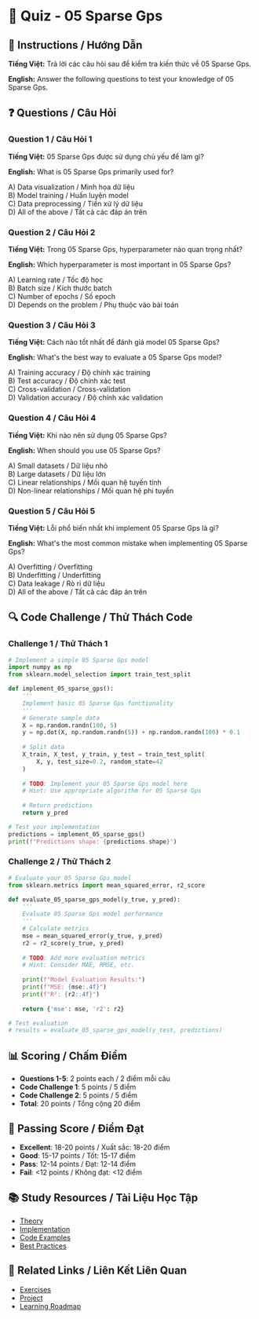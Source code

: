 # 🧠 Quiz - 05 Sparse Gps

## 📝 Instructions / Hướng Dẫn

**Tiếng Việt:** Trả lời các câu hỏi sau để kiểm tra kiến thức về 05 Sparse Gps.

**English:** Answer the following questions to test your knowledge of 05 Sparse Gps.

## ❓ Questions / Câu Hỏi

### Question 1 / Câu Hỏi 1
**Tiếng Việt:** 05 Sparse Gps được sử dụng chủ yếu để làm gì?

**English:** What is 05 Sparse Gps primarily used for?

A) Data visualization / Minh họa dữ liệu  
B) Model training / Huấn luyện model  
C) Data preprocessing / Tiền xử lý dữ liệu  
D) All of the above / Tất cả các đáp án trên

### Question 2 / Câu Hỏi 2
**Tiếng Việt:** Trong 05 Sparse Gps, hyperparameter nào quan trọng nhất?

**English:** Which hyperparameter is most important in 05 Sparse Gps?

A) Learning rate / Tốc độ học  
B) Batch size / Kích thước batch  
C) Number of epochs / Số epoch  
D) Depends on the problem / Phụ thuộc vào bài toán

### Question 3 / Câu Hỏi 3
**Tiếng Việt:** Cách nào tốt nhất để đánh giá model 05 Sparse Gps?

**English:** What's the best way to evaluate a 05 Sparse Gps model?

A) Training accuracy / Độ chính xác training  
B) Test accuracy / Độ chính xác test  
C) Cross-validation / Cross-validation  
D) Validation accuracy / Độ chính xác validation

### Question 4 / Câu Hỏi 4
**Tiếng Việt:** Khi nào nên sử dụng 05 Sparse Gps?

**English:** When should you use 05 Sparse Gps?

A) Small datasets / Dữ liệu nhỏ  
B) Large datasets / Dữ liệu lớn  
C) Linear relationships / Mối quan hệ tuyến tính  
D) Non-linear relationships / Mối quan hệ phi tuyến

### Question 5 / Câu Hỏi 5
**Tiếng Việt:** Lỗi phổ biến nhất khi implement 05 Sparse Gps là gì?

**English:** What's the most common mistake when implementing 05 Sparse Gps?

A) Overfitting / Overfitting  
B) Underfitting / Underfitting  
C) Data leakage / Rò rỉ dữ liệu  
D) All of the above / Tất cả các đáp án trên

## 🔍 Code Challenge / Thử Thách Code

### Challenge 1 / Thử Thách 1
```python
# Implement a simple 05 Sparse Gps model
import numpy as np
from sklearn.model_selection import train_test_split

def implement_05_sparse_gps():
    '''
    Implement basic 05 Sparse Gps functionality
    '''
    # Generate sample data
    X = np.random.randn(100, 5)
    y = np.dot(X, np.random.randn(5)) + np.random.randn(100) * 0.1
    
    # Split data
    X_train, X_test, y_train, y_test = train_test_split(
        X, y, test_size=0.2, random_state=42
    )
    
    # TODO: Implement your 05 Sparse Gps model here
    # Hint: Use appropriate algorithm for 05 Sparse Gps
    
    # Return predictions
    return y_pred

# Test your implementation
predictions = implement_05_sparse_gps()
print(f"Predictions shape: {predictions.shape}")
```

### Challenge 2 / Thử Thách 2
```python
# Evaluate your 05 Sparse Gps model
from sklearn.metrics import mean_squared_error, r2_score

def evaluate_05_sparse_gps_model(y_true, y_pred):
    '''
    Evaluate 05 Sparse Gps model performance
    '''
    # Calculate metrics
    mse = mean_squared_error(y_true, y_pred)
    r2 = r2_score(y_true, y_pred)
    
    # TODO: Add more evaluation metrics
    # Hint: Consider MAE, RMSE, etc.
    
    print(f"Model Evaluation Results:")
    print(f"MSE: {mse:.4f}")
    print(f"R²: {r2:.4f}")
    
    return {'mse': mse, 'r2': r2}

# Test evaluation
# results = evaluate_05_sparse_gps_model(y_test, predictions)
```

## 📊 Scoring / Chấm Điểm

- **Questions 1-5**: 2 points each / 2 điểm mỗi câu
- **Code Challenge 1**: 5 points / 5 điểm
- **Code Challenge 2**: 5 points / 5 điểm
- **Total**: 20 points / Tổng cộng 20 điểm

## 🎯 Passing Score / Điểm Đạt

- **Excellent**: 18-20 points / Xuất sắc: 18-20 điểm
- **Good**: 15-17 points / Tốt: 15-17 điểm  
- **Pass**: 12-14 points / Đạt: 12-14 điểm
- **Fail**: <12 points / Không đạt: <12 điểm

## 📚 Study Resources / Tài Liệu Học Tập

- [Theory](./THEORY_05_sparse_gps.md)
- [Implementation](./IMPLEMENTATION_05_sparse_gps.md)
- [Code Examples](./CODE_EXAMPLES_05_sparse_gps.md)
- [Best Practices](./BEST_PRACTICES_05_sparse_gps.md)

## 🔗 Related Links / Liên Kết Liên Quan

- [Exercises](./EXERCISES_05_sparse_gps.md)
- [Project](./PROJECT_05_sparse_gps.md)
- [Learning Roadmap](./LEARNING_ROADMAP_05_sparse_gps.md)
